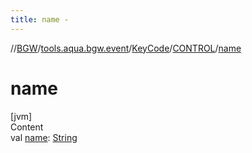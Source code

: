 ```yaml
---
title: name -
---
```

//[BGW](../../../../index.md)/[tools.aqua.bgw.event](../../index.md)/[KeyCode](../index.md)/[CONTROL](index.md)/[name](name.md)



# name  
[jvm]  
Content  
val [name](name.md): [String](https://kotlinlang.org/api/latest/jvm/stdlib/kotlin/-string/index.html)  



